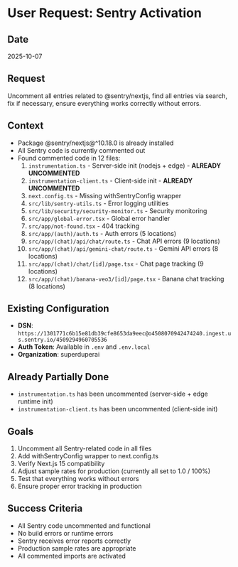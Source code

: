 # User Request: Sentry Activation

## Date
2025-10-07

## Request
Uncomment all entries related to @sentry/nextjs, find all entries via search, fix if necessary, ensure everything works correctly without errors.

## Context
- Package @sentry/nextjs@^10.18.0 is already installed
- All Sentry code is currently commented out
- Found commented code in 12 files:
  1. `instrumentation.ts` - Server-side init (nodejs + edge) - **ALREADY UNCOMMENTED**
  2. `instrumentation-client.ts` - Client-side init - **ALREADY UNCOMMENTED**
  3. `next.config.ts` - Missing withSentryConfig wrapper
  4. `src/lib/sentry-utils.ts` - Error logging utilities
  5. `src/lib/security/security-monitor.ts` - Security monitoring
  6. `src/app/global-error.tsx` - Global error handler
  7. `src/app/not-found.tsx` - 404 tracking
  8. `src/app/(auth)/auth.ts` - Auth errors (5 locations)
  9. `src/app/(chat)/api/chat/route.ts` - Chat API errors (9 locations)
  10. `src/app/(chat)/api/gemini-chat/route.ts` - Gemini API errors (8 locations)
  11. `src/app/(chat)/chat/[id]/page.tsx` - Chat page tracking (9 locations)
  12. `src/app/(chat)/banana-veo3/[id]/page.tsx` - Banana chat tracking (8 locations)

## Existing Configuration
- **DSN**: `https://1301771c6b15e81db39cfe8653da9eec@o4508070942474240.ingest.us.sentry.io/4509294960705536`
- **Auth Token**: Available in `.env` and `.env.local`
- **Organization**: superduperai

## Already Partially Done
- `instrumentation.ts` has been uncommented (server-side + edge runtime init)
- `instrumentation-client.ts` has been uncommented (client-side init)

## Goals
1. Uncomment all Sentry-related code in all files
2. Add withSentryConfig wrapper to next.config.ts
3. Verify Next.js 15 compatibility
4. Adjust sample rates for production (currently all set to 1.0 / 100%)
5. Test that everything works without errors
6. Ensure proper error tracking in production

## Success Criteria
- All Sentry code uncommented and functional
- No build errors or runtime errors
- Sentry receives error reports correctly
- Production sample rates are appropriate
- All commented imports are activated
